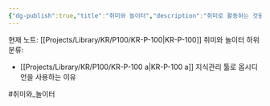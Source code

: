 ```yaml
---
{"dg-publish":true,"title":"취미와 놀이터","description":"취미로 활동하는 것을 남기면서 이외의 개인적으로 분류하기 힘든 글들에 대한 카테고리입니다. 취미중에서도 기록에 남기는것들이나 기술적이지도, 그렇다고 성장과같은 글도 아닌 개인적인 것들을 관리합니다.","permalink":"/projects/library/kr/p100/kr-p-100/","dgPassFrontmatter":true,"noteIcon":"0","created":"2024-12-18T22:15:13.435+09:00","updated":"2024-12-18T22:22:22.603+09:00"}
---
```


현재 노트: [[Projects/Library/KR/P100/KR-P-100\|KR-P-100]] 취미와 놀이터
하위 분류:
- [[Projects/Library/KR/P100/KR-P-100 a\|KR-P-100 a]] 지식관리 툴로 옵시디언을 사용하는 이유

#취미와_놀이터 
